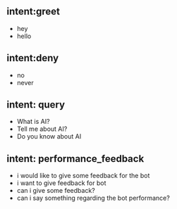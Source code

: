 ## intent:greet
- hey
- hello

## intent:deny
- no
- never

## intent: query
- What is AI?
- Tell me about AI?
- Do you know about AI

## intent: performance_feedback
- i would like to give some feedback for the bot
- i want to give feedback for bot
- can i give some feedback?
- can i say something regarding the bot performance?
